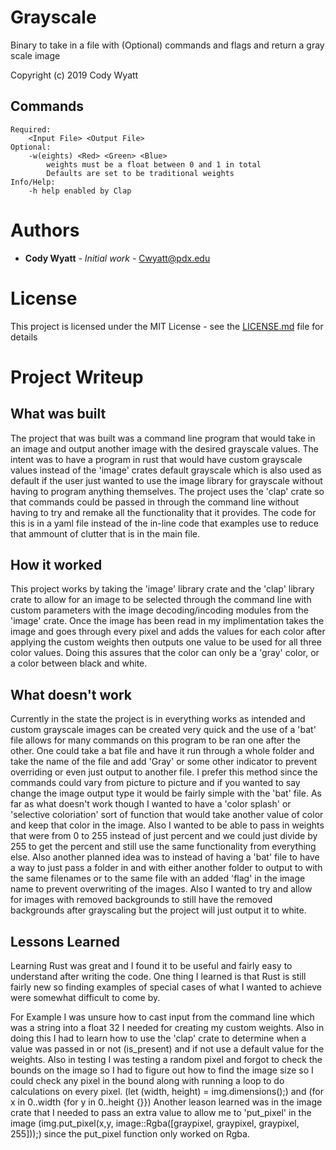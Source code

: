 # Grayscale
Binary to take in a file with (Optional) commands and flags and return a gray scale image

Copyright (c)  2019 Cody Wyatt

## Commands

```
Required:
	<Input File> <Output File>
Optional:
	-w(eights) <Red> <Green> <Blue>
		weights must be a float between 0 and 1 in total
		Defaults are set to be traditional weights
Info/Help:
	-h help enabled by Clap
```

# Authors

* **Cody Wyatt** - *Initial work* - <Cwyatt@pdx.edu>

# License

This project is licensed under the MIT License - see the [LICENSE.md](LICENSE.md) file for details


# Project Writeup

## What was built

The project that was built was a command line program that would take in an image and output another image with the desired grayscale values. The intent was to have a program in rust that would have custom grayscale values instead of the 'image' crates default grayscale which is also used as default if the user just wanted to use the image library for grayscale without having to program anything themselves. The project uses the 'clap' crate so that commands could be passed in through the command line without having to try and remake all the functionality that it provides. The code for this is in a yaml file instead of the in-line code that examples use to reduce that ammount of clutter that is in the main file.

## How it worked

This project works by taking the 'image' library crate and the 'clap' library crate to allow for an image to be selected through the command line with custom parameters with the image decoding/incoding modules from the 'image' crate. Once the image has been read in my implimentation takes the image and goes through every pixel and adds the values for each color after applying the custom weights then outputs one value to be used for all three color values. Doing this assures that the color can only be a 'gray' color, or a color between black and white.

## What doesn't work

Currently in the state the project is in everything works as intended and custom grayscale images can be created very quick and the use of a 'bat' file allows for many commands on this program to be ran one after the other. One could take a bat file and have it run through a whole folder and take the name of the file and add 'Gray' or some other indicator to prevent overriding or even just output to another file. I prefer this method since the commands could vary from picture to picture and if you wanted to say change the image output type it would be fairly simple with the 'bat' file.
As far as what doesn't work though I wanted to have a 'color splash' or 'selective coloriation' sort of function that would take another value of color and keep that color in the image. Also I wanted to be able to pass in weights that were from 0 to 255 instead of just percent and we could just divide by 255 to get the percent and still use the same functionality from everything else.
Also another planned idea was to instead of having a 'bat' file to have a way to just pass a folder in and with either another folder to output to with the same filenames or to the same file with an added 'flag' in the image name to prevent overwriting of the images.
Also I wanted to try and allow for images with removed backgrounds to still have the removed backgrounds after grayscaling but the project will just output it to white.

## Lessons Learned

Learning Rust was great and I found it to be useful and fairly easy to understand after writing the code. One thing I learned is that Rust is still fairly new so finding examples of special cases of what I wanted to achieve were somewhat difficult to come by.

For Example I was unsure how to cast input from the command line which was a string into a float 32 I needed for creating my custom weights. Also in doing this I had to learn how to use the 'clap' crate to determine when a value was passed in or not (is_present) and if not use a default value for the weights. Also in testing I was testing a random pixel and forgot to check the bounds on the image so I had to figure out how to find the image size so I could check any pixel in the bound along with running a loop to do calculations on every pixel. (let (width, height) = img.dimensions();) and (for x in 0..width {for y in 0..height {}})
Another leason learned was in the image crate that I needed to pass an extra value to allow me to 'put_pixel' in the image (img.put_pixel(x,y, image::Rgba([graypixel, graypixel, graypixel, 255]));) since the put_pixel function only worked on Rgba.
